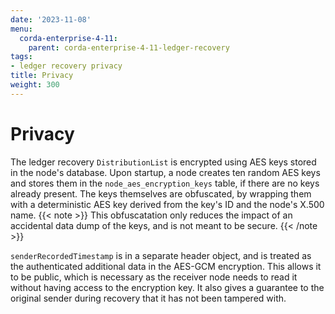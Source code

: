 ```yaml
---
date: '2023-11-08'
menu:
  corda-enterprise-4-11:
    parent: corda-enterprise-4-11-ledger-recovery
tags:
- ledger recovery privacy
title: Privacy
weight: 300
---
```


# Privacy

The ledger recovery `DistributionList` is encrypted using AES keys stored in the node's database.
Upon startup, a node creates ten random AES keys and stores them in the `node_aes_encryption_keys` table, if there are no keys already present.
The keys themselves are obfuscated, by wrapping them with a deterministic AES key derived from the key's ID and the node's X.500 name.
{{< note >}}
This obfuscatation only reduces the impact of an accidental data dump of the keys, and is not meant to be secure.
{{< /note >}}

`senderRecordedTimestamp` is in a separate header object, and is treated as the authenticated additional
data in the AES-GCM encryption. This allows it to be public, which is necessary as the receiver node needs to read it
without having access to the encryption key. It also gives a guarantee to the original sender during recovery that it has not been tampered with.
